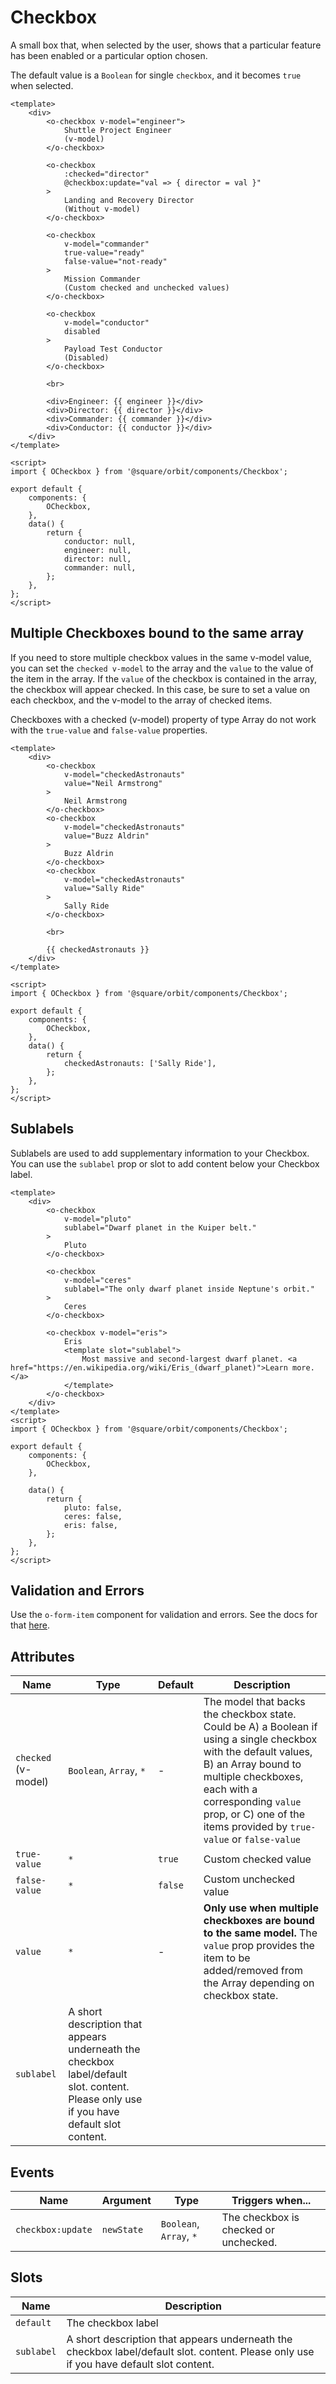 # Checkbox
A small box that, when selected by the user, shows that a particular feature has been enabled or a particular option chosen.

The default value is a `Boolean` for single `checkbox`, and it becomes `true` when selected.

```vue
<template>
	<div>
		<o-checkbox v-model="engineer">
			Shuttle Project Engineer
			(v-model)
		</o-checkbox>

		<o-checkbox
			:checked="director"
			@checkbox:update="val => { director = val }"
		>
			Landing and Recovery Director
			(Without v-model)
		</o-checkbox>

		<o-checkbox
			v-model="commander"
			true-value="ready"
			false-value="not-ready"
		>
			Mission Commander
			(Custom checked and unchecked values)
		</o-checkbox>

		<o-checkbox
			v-model="conductor"
			disabled
		>
			Payload Test Conductor
			(Disabled)
		</o-checkbox>

		<br>

		<div>Engineer: {{ engineer }}</div>
		<div>Director: {{ director }}</div>
		<div>Commander: {{ commander }}</div>
		<div>Conductor: {{ conductor }}</div>
	</div>
</template>

<script>
import { OCheckbox } from '@square/orbit/components/Checkbox';

export default {
	components: {
		OCheckbox,
	},
	data() {
		return {
			conductor: null,
			engineer: null,
			director: null,
			commander: null,
		};
	},
};
</script>
```

## Multiple Checkboxes bound to the same array
If you need to store multiple checkbox values in the same v-model value, you can set the `checked v-model` to the array and the `value` to the value of the item in the array. If the `value` of the checkbox is contained in the array, the checkbox will appear checked. In this case, be sure to set a value on each checkbox, and the
v-model to the array of checked items.

Checkboxes with a checked (v-model) property of type Array do not work with the `true-value` and `false-value` properties.

```vue
<template>
	<div>
		<o-checkbox
			v-model="checkedAstronauts"
			value="Neil Armstrong"
		>
			Neil Armstrong
		</o-checkbox>
		<o-checkbox
			v-model="checkedAstronauts"
			value="Buzz Aldrin"
		>
			Buzz Aldrin
		</o-checkbox>
		<o-checkbox
			v-model="checkedAstronauts"
			value="Sally Ride"
		>
			Sally Ride
		</o-checkbox>

		<br>

		{{ checkedAstronauts }}
	</div>
</template>

<script>
import { OCheckbox } from '@square/orbit/components/Checkbox';

export default {
	components: {
		OCheckbox,
	},
	data() {
		return {
			checkedAstronauts: ['Sally Ride'],
		};
	},
};
</script>
```

## Sublabels
Sublabels are used to add supplementary information to your Checkbox. You can use the `sublabel` prop or slot to add content below your Checkbox label.

```vue
<template>
	<div>
		<o-checkbox
			v-model="pluto"
			sublabel="Dwarf planet in the Kuiper belt."
		>
			Pluto
		</o-checkbox>

		<o-checkbox
			v-model="ceres"
			sublabel="The only dwarf planet inside Neptune's orbit."
		>
			Ceres
		</o-checkbox>

		<o-checkbox v-model="eris">
			Eris
			<template slot="sublabel">
				Most massive and second-largest dwarf planet. <a href="https://en.wikipedia.org/wiki/Eris_(dwarf_planet)">Learn more.</a>
			</template>
		</o-checkbox>
	</div>
</template>
<script>
import { OCheckbox } from '@square/orbit/components/Checkbox';

export default {
	components: {
		OCheckbox,
	},

	data() {
		return {
			pluto: false,
			ceres: false,
			eris: false,
		};
	},
};
</script>
```

## Validation and Errors
Use the `o-form-item` component for validation and errors. See the docs for that [here](/components/Form).

## Attributes

| Name      | Type                                      | Default         | Description                    |
| --------- |------------------------------------------ |---------------- |------------------------------- |
| `checked` (v-model) |  `Boolean`, `Array`, `*`  |  -  | The model that backs the checkbox state. Could be A) a Boolean if using a single checkbox with the default values, B) an Array bound to multiple checkboxes, each with a corresponding `value` prop, or C) one of the items provided by `true-value` or `false-value` |
| `true-value`  | `*`  |  `true` | Custom checked value |
| `false-value`  | `*`  |  `false` | Custom unchecked value |
| `value` | `*` | - | **Only use when multiple checkboxes are bound to the same model.** The `value` prop provides the item to be added/removed from the Array depending on checkbox state. |
| `sublabel` | A short description that appears underneath the checkbox label/default slot. content. Please only use if you have default slot content. |

## Events
| Name         | Argument         | Type    | Triggers when... |
| ------------ | ---------------- | --------|----------------- |
| `checkbox:update` | `newState` | `Boolean`, `Array`, `*` | The checkbox is checked or unchecked. |

## Slots
| Name          | Description   |
| ------------- | ------------- |
| `default` | The checkbox label |
| `sublabel` | A short description that appears underneath the checkbox label/default slot. content. Please only use if you have default slot content. |
